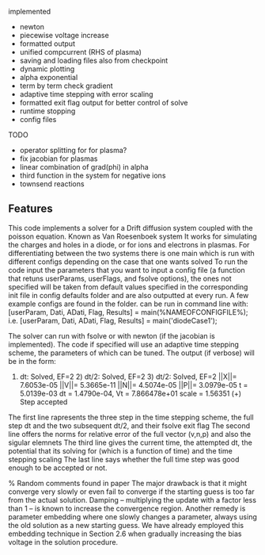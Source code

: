 implemented 
- newton
- piecewise voltage increase
- formatted output
- unified compcurrent (RHS of plasma)
- saving and loading files also from checkpoint
- dynamic plotting
- alpha exponential 
- term by term check gradient
- adaptive time stepping with error scaling
- formatted exit flag output for better control of solve
- runtime stopping
- config files 

TODO
- operator splitting for for plasma?
- fix jacobian for plasmas 
- linear combination of grad(phi) in alpha
- third function in the system for negative ions
- townsend reactions


## Features
This code implements a solver for a Drift diffusion system coupled with the poisson equation. Known as Van Roesenboek system
It works for simulating the charges and holes in a diode, or for ions and electrons in plasmas.
For differentiating between the two systems there is one main which is run with different configs
depending on the case that one wants solved
To run the code input the parameters that you want to input a config file (a function that retuns userParams, userFlags,  and fsolve  options),
the ones not specified will be taken from default values specified in the corresponding init file in config defaults folder and are also
outputted at every run. A few example configs are found in the folder.
can be run in command line with:
      [userParam, Dati, ADati, Flag, Results] = main(%NAMEOFCONFIGFILE%);
i.e.  [userParam, Dati, ADati, Flag, Results] = main('diodeCase1');

The solver can run with fsolve or with newton (if the jacobian is implemented). 
The code if specified will use an adaptive time stepping scheme, the parameters of which can be tuned. The output (if verbose)
will be in the form:

1) dt: Solved, EF=2	 2) dt/2: Solved, EF=2	 3) dt/2: Solved, EF=2
||X||=  7.6053e-05 	 ||V||=  5.3665e-11 	 ||N||=  4.5074e-05 	 ||P||=  3.0979e-05
  t =  5.0139e-03 	  dt =  1.4790e-04, 	 Vt = 7.866478e+01 	 scale = 1.56351
(+) Step accepted

The first line rapresents the three step in the time stepping scheme, the full step dt and the two subsequent dt/2, and their fsolve exit flag 
The second line offers the norms for relative error of the full vector (v,n,p) and also the sigular elemnets
The third line gives the current time, the attempted dt, the potential that its solving for (which is a function of time) and the time stepping scaling
The last line says whether the full time step was good enough to be accepted or not.



% Random comments  found in paper
The major drawback is that it might converge very
slowly or even fail to converge if the starting guess is too far from the actual solution.
Damping – multiplying the update with a factor less than 1 – is known to increase the
convergence region. Another remedy is parameter embedding where one slowly changes
a parameter, always using the old solution as a new starting guess. We have already
employed this embedding technique in Section 2.6 when gradually increasing the bias
voltage in the solution procedure.
